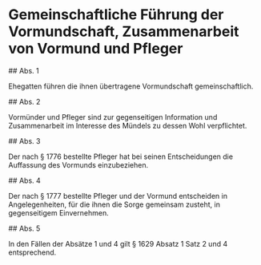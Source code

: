 # Gemeinschaftliche Führung der Vormundschaft, Zusammenarbeit von Vormund und Pfleger



\#\# Abs. 1

 Ehegatten führen die ihnen übertragene Vormundschaft gemeinschaftlich.

\#\# Abs. 2

 Vormünder und Pfleger sind zur gegenseitigen Information und Zusammenarbeit im Interesse des Mündels zu dessen Wohl verpflichtet.

\#\# Abs. 3

 Der nach § 1776 bestellte Pfleger hat bei seinen Entscheidungen die Auffassung des Vormunds einzubeziehen.

\#\# Abs. 4

 Der nach § 1777 bestellte Pfleger und der Vormund entscheiden in Angelegenheiten, für die ihnen die Sorge gemeinsam zusteht, in gegenseitigem Einvernehmen.

\#\# Abs. 5

 In den Fällen der Absätze 1 und 4 gilt § 1629 Absatz 1 Satz 2 und 4 entsprechend. 

